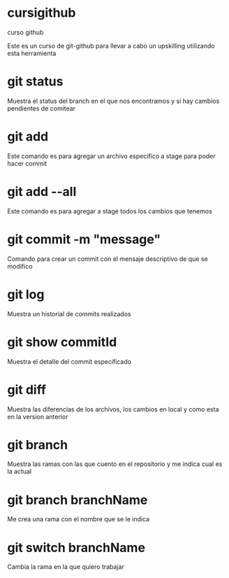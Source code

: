 # cursigithub
curso github 

Este es un curso de git-github para llevar a cabo un upskilling utilizando esta herramienta

# git status 
Muestra el status del branch en el que nos encontramos y si hay cambios pendientes de comitear

# git add <filename>
Este comando es para agregar un archivo especifico a stage para poder hacer commit 

# git add --all 
Este comando es para agregar a stage todos los cambios que tenemos 

# git commit -m "message" 
Comando para crear un commit con el mensaje descriptivo de que se modifico

# git log 
Muestra un historial de commits realizados

# git show commitId 
Muestra el detalle del commit especificado

# git diff 
Muestra las diferencias de los archivos, los cambios en local y como esta en la version anterior

# git branch 
Muestra las ramas con las que cuento en el repositorio y me indica cual es la actual

# git branch branchName 
Me crea una rama con el nombre que se le indica

# git switch branchName 
Cambia la rama en la que quiero trabajar


